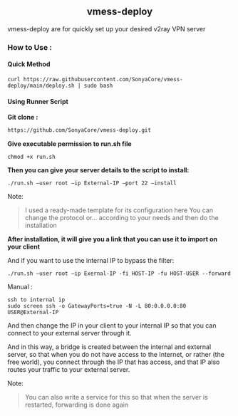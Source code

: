 <h2 align="center"> vmess-deploy </h2>
vmess-deploy are for quickly set up your desired v2ray VPN server

<h3> How to Use : </h3> 

<h4> Quick Method </h4>

```
curl https://raw.githubusercontent.com/SonyaCore/vmess-deploy/main/deploy.sh | sudo bash
```

<h4> Using Runner Script </h4> 

**Git clone :**

```bash
https://github.com/SonyaCore/vmess-deploy.git
```

**Give executable permission to run.sh file**

```
chmod +x run.sh
```
**Then you can give your server details to the script to install:**
```
./run.sh —user root —ip External-IP —port 22 —install
```
Note:
> I used a ready-made template for its configuration here
You can change the protocol or... according to your needs and then do the installation

**After installation, it will give you a link that you can use it to import on your client**
 
And if you want to use the internal IP to bypass the filter:

```
./run.sh —user root —ip Exernal-IP -fi HOST-IP -fu HOST-USER --forward
```
Manual :
```
ssh to internal ip
sudo screen ssh -o GatewayPorts=true -N -L 80:0.0.0.0:80 USER@External-IP
```
And then change the IP in your client to your internal IP so that you can connect to your external server through it.

And in this way, a bridge is created between the internal and external server, so that when you do not have access to the Internet, or rather (the free world), you connect through the IP that has access, and that IP also routes your traffic to your external server.

 
Note:
> You can also write a service for this so that when the server is restarted, forwarding is done again
